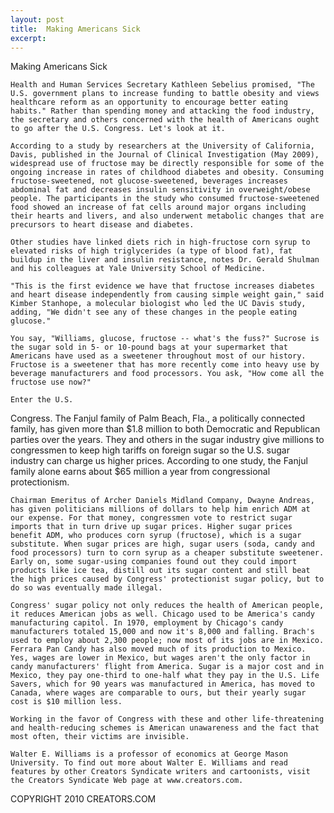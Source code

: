 ```yaml
---
layout: post
title:  Making Americans Sick
excerpt:
---
```


Making Americans Sick



	Health and Human Services Secretary Kathleen Sebelius promised, "The U.S. government plans to increase funding to battle obesity and views healthcare reform as an opportunity to encourage better eating habits." Rather than spending money and attacking the food industry, the secretary and others concerned with the health of Americans ought to go after the U.S. Congress. Let's look at it.

	According to a study by researchers at the University of California, Davis, published in the Journal of Clinical Investigation (May 2009), widespread use of fructose may be directly responsible for some of the ongoing increase in rates of childhood diabetes and obesity. Consuming fructose-sweetened, not glucose-sweetened, beverages increases abdominal fat and decreases insulin sensitivity in overweight/obese people. The participants in the study who consumed fructose-sweetened food showed an increase of fat cells around major organs including their hearts and livers, and also underwent metabolic changes that are precursors to heart disease and diabetes. 

	Other studies have linked diets rich in high-fructose corn syrup to elevated risks of high triglycerides (a type of blood fat), fat buildup in the liver and insulin resistance, notes Dr. Gerald Shulman and his colleagues at Yale University School of Medicine. 

	"This is the first evidence we have that fructose increases diabetes and heart disease independently from causing simple weight gain," said Kimber Stanhope, a molecular biologist who led the UC Davis study, adding, "We didn't see any of these changes in the people eating glucose."

	You say, "Williams, glucose, fructose -- what's the fuss?" Sucrose is the sugar sold in 5- or 10-pound bags at your supermarket that Americans have used as a sweetener throughout most of our history. Fructose is a sweetener that has more recently come into heavy use by beverage manufacturers and food processors. You ask, "How come all the fructose use now?"

	Enter the U.S.

 Congress. The Fanjul family of Palm Beach, Fla., a politically connected family, has given more than $1.8 million to both Democratic and Republican parties over the years. They and others in the sugar industry give millions to congressmen to keep high tariffs on foreign sugar so the U.S. sugar industry can charge us higher prices. According to one study, the Fanjul family alone earns about $65 million a year from congressional protectionism.

	Chairman Emeritus of Archer Daniels Midland Company, Dwayne Andreas, has given politicians millions of dollars to help him enrich ADM at our expense. For that money, congressmen vote to restrict sugar imports that in turn drive up sugar prices. Higher sugar prices benefit ADM, who produces corn syrup (fructose), which is a sugar substitute. When sugar prices are high, sugar users (soda, candy and food processors) turn to corn syrup as a cheaper substitute sweetener. Early on, some sugar-using companies found out they could import products like ice tea, distill out its sugar content and still beat the high prices caused by Congress' protectionist sugar policy, but to do so was eventually made illegal.

	Congress' sugar policy not only reduces the health of American people, it reduces American jobs as well. Chicago used to be America's candy manufacturing capitol. In 1970, employment by Chicago's candy manufacturers totaled 15,000 and now it's 8,000 and falling. Brach's used to employ about 2,300 people; now most of its jobs are in Mexico. Ferrara Pan Candy has also moved much of its production to Mexico. Yes, wages are lower in Mexico, but wages aren't the only factor in candy manufacturers' flight from America. Sugar is a major cost and in Mexico, they pay one-third to one-half what they pay in the U.S. Life Savers, which for 90 years was manufactured in America, has moved to Canada, where wages are comparable to ours, but their yearly sugar cost is $10 million less.

	Working in the favor of Congress with these and other life-threatening and health-reducing schemes is American unawareness and the fact that most often, their victims are invisible.

	Walter E. Williams is a professor of economics at George Mason University. To find out more about Walter E. Williams and read features by other Creators Syndicate writers and cartoonists, visit the Creators Syndicate Web page at www.creators.com.

COPYRIGHT 2010 CREATORS.COM 
